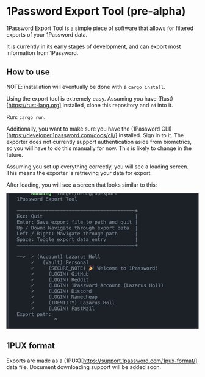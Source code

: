 # 1Password Export Tool (pre-alpha)

1Password Export Tool is a simple piece of software that allows for filtered exports of your 1Password data.

It is currently in its early stages of development, and can export most information from 1Password.

## How to use

NOTE: installation will eventually be done with a `cargo install`.

Using the export tool is extremely easy. Assuming you have (Rust)[https://rust-lang.org] installed, clone this repository and `cd` into it.

Run: `cargo run`.

Additionally, you want to make sure you have the (1Password CLI)[https://developer.1password.com/docs/cli/] installed. Sign in to it. The exporter does not currently support authentication aside from biometrics, so you will have to do this manually for now. This is likely to change in the future.

Assuming you set up everything correctly, you will see a loading screen. This means the exporter is retrieving your data for export.

After loading, you will see a screen that looks similar to this:

![Initial view](./screenshots/initial-page.png?raw=true)

## 1PUX format

Exports are made as a (1PUX)[https://support.1password.com/1pux-format/] data file. Document downloading support will be added soon.
